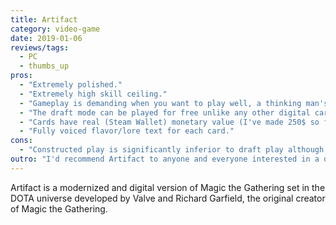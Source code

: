 ```yaml
---
title: Artifact
category: video-game
date: 2019-01-06
reviews/tags:
  - PC
  - thumbs_up
pros:
  - "Extremely polished."
  - "Extremely high skill ceiling."
  - "Gameplay is demanding when you want to play well, a thinking man's game."
  - "The draft mode can be played for free unlike any other digital card game on the market."
  - "Cards have real (Steam Wallet) monetary value (I've made 250$ so far just by playing the game)."
  - "Fully voiced flavor/lore text for each card."
cons:
  - "Constructed play is significantly inferior to draft play although this hopefully will be remedied when new sets of cards are released."
outro: "I'd recommend Artifact to anyone and everyone interested in a deep and interesting competitive card game."
---
```


Artifact is a modernized and digital version of Magic the Gathering set in the DOTA universe developed by Valve and Richard Garfield, the original creator of Magic the Gathering.
